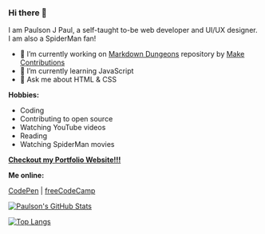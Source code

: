 ### Hi there 👋

I am Paulson J Paul, a self-taught to-be web developer and UI/UX designer. I am also a SpiderMan fan!

- 🔭 I’m currently working on [Markdown Dungeons](https://github.com/MakeContributions/markdown-dungeon) repository by [Make Contributions](https://github.com/MakeContributions)
- 🌱 I’m currently learning JavaScript
- 💬 Ask me about HTML & CSS

**Hobbies:**

- Coding
- Contributing to open source
- Watching YouTube videos
- Reading
- Watching SpiderMan movies

**[Checkout my Portfolio Website!!!](https://paulsonjpaul.github.io/)**

**Me online:**

[CodePen](https://codepen.io/paulsonjpaul) | [freeCodeCamp](https://www.freecodecamp.org/paulsonjpaul)

[![Paulson's GitHub Stats](https://github-readme-stats.vercel.app/api?username=paulsonjpaul&count_private=true&show_icons=true&theme=algolia&include_all_commits=true&custom_title=My%20GitHub%20Stats)](https://github.com/anuraghazra/github-readme-stats)

[![Top Langs](https://github-readme-stats.vercel.app/api/top-langs/?username=paulsonjpaul&layout=compact&theme=algolia)](https://github.com/anuraghazra/github-readme-stats)
